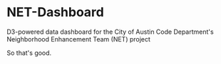 # NET-Dashboard
D3-powered data dashboard for the City of Austin Code Department's Neighborhood Enhancement Team (NET) project

So that's good.

